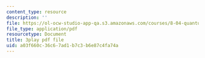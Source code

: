 ```yaml
---
content_type: resource
description: ''
file: https://ol-ocw-studio-app-qa.s3.amazonaws.com/courses/8-04-quantum-physics-i-spring-2013/a03f660c36c67ad1b7c3b6e87c4fa74a_cFPnLqEms5k.pdf
file_type: application/pdf
resourcetype: Document
title: 3play pdf file
uid: a03f660c-36c6-7ad1-b7c3-b6e87c4fa74a
---
```

